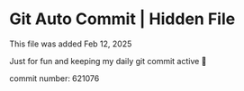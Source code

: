 # Git Auto Commit | Hidden File

This file was added Feb 12, 2025

Just for fun and keeping my daily git commit active 🤪

commit number: 621076
